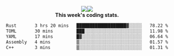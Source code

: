 <div align="center" style="display: flex; justify-content: center; align-items: center; height: auto;">
  <div style="display: flex; align-items: center;">
    <img src="https://github-readme-streak-stats.herokuapp.com/?user=innerviewer&theme=black-ice&hide_border=true&stroke=0000&background=0D1117&ring=0080FF&fire=0080FF&currStreakLabel=0080FF" style="height: auto;" />
  </div>
  <div>
    <img src="https://github-readme-stats-one-bice.vercel.app/api/top-langs/?username=innerviewer&role=OWNER,ORGANIZATION_MEMBER,COLLABORATOR&show_icons=true&count_private=true&hide_border=true&title_color=0080FF&icon_color=ffffff&text_color=c9d1d9&bg_color=0d1117" style="height: auto;" />
  </div>
</div>


<div align="center"><b>This week's coding stats.</b>
<!--START_SECTION:waka-->

```txt
Rust       3 hrs 20 mins   ███████████████████▓░░░░░   78.22 %
TOML       30 mins         ███░░░░░░░░░░░░░░░░░░░░░░   11.98 %
YAML       17 mins         █▓░░░░░░░░░░░░░░░░░░░░░░░   06.64 %
Assembly   4 mins          ▒░░░░░░░░░░░░░░░░░░░░░░░░   01.57 %
C++        3 mins          ▒░░░░░░░░░░░░░░░░░░░░░░░░   01.31 %
```

<!--END_SECTION:waka-->
</div>
